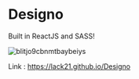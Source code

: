 # Designo

Built in ReactJS and SASS!  

![blitjo9cbnmtbaybeiys](https://user-images.githubusercontent.com/100687592/228036327-73eb43da-c2b0-4054-a788-dff88dd5833e.jpg)

Link : https://lack21.github.io/Designo

